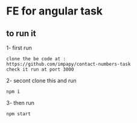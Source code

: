 # FE for angular task

## to run it

1- first run

    clone the be code at :
    https://github.com/impapy/contact-numbers-task
    check it run at port 3000

2- secont clone this and run

    npm i

3- then run

    npm start

